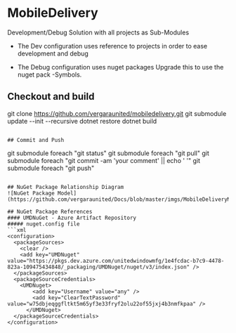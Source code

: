 # MobileDelivery
Development/Debug Solution with all projects as Sub-Modules

* The Dev configuration uses reference to projects in order to ease development and debug

* The Debug configuration uses nuget packages Upgrade this to use the nuget pack -Symbols.


## Checkout and build
git clone https://github.com/vergaraunited/mobiledelivery.git
git submodule update --init --recursive
dotnet restore
dotnet build
```

## Commit and Push
```
git submodule foreach "git status"
git submodule foreach "git pull"
git submodule foreach "git commit -am 'your comment' || echo ' '"
git submodule foreach "git push"
```

## NuGet Package Relationship Diagram
![NuGet Package Model](https://github.com/vergaraunited/Docs/blob/master/imgs/MobileDeliveryModel.jpg)

## NuGet Package References
#### UMDNuGet - Azure Artifact Repository
##### nuget.config file
```xml
<configuration>
  <packageSources>
    <clear />
    <add key="UMDNuget" value="https://pkgs.dev.azure.com/unitedwindowmfg/1e4fcdac-b7c9-4478-823a-109475434848/_packaging/UMDNuget/nuget/v3/index.json" />
  </packageSources>
  <packageSourceCredentials>
    <UMDNuget>
        <add key="Username" value="any" />
        <add key="ClearTextPassword" value="w75dbjeqggfltkt5m65yf3e33fryf2olu22of55jxj4b3nmfkpaa" />
      </UMDNuget>
  </packageSourceCredentials>
</configuration>
